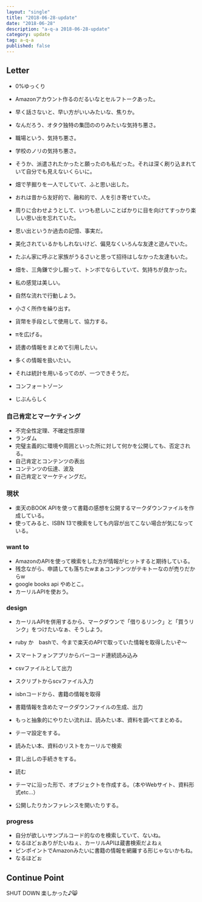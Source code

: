 ```yaml
---
layout: "single"
title: "2018-06-28-update"
date: "2018-06-28"
description: "a-q-a 2018-06-28-update"
category: update
tag: a-q-a
published: false
---
```


## Letter
- 0%ゆっくり
- Amazonアカウント作るのだるいなとセルフトークあった。
- 早く話さないと、早い方がいいみたいな、焦りか。

- なんだろう、オタク独特の集団ののりみたいな気持ち悪さ。
- 職場という、気持ち悪さ。
- 学校のノリの気持ち悪さ。

- そうか、派遣されたかったと願ったのも私だった。それは深く刷り込まれていて自分でも見えないくらいに。

- 畑で芋掘りを一人でしていて、ふと思い出した。
- おれは昔から友好的で、融和的で、人を引き寄せていた。
- 周りに合わせようとして、いつも悲しいことばかりに目を向けてすっかり楽しい思い出を忘れていた。
- 思い出というか過去の記憶、事実だ。
- 美化されているかもしれないけど、偏見なくいろんな友達と遊んでいた。
- たぶん家に呼ぶと家族がうるさいと思って招待はしなかった友達もいた。

- 畑を、三角鎌で少し掘って、トンボでならしていて、気持ちが良かった。

- 私の感覚は美しい。
- 自然な流れで行動しよう。
- 小さく所作を繰り出す。

- 貨幣を手段として使用して、協力する。
- πを広げる。

- 読書の情報をまとめて引用したい。
- 多くの情報を扱いたい。
- それは統計を用いるってのが、一つできそうだ。

- コンフォートゾーン
- じぶんらしく

### 自己肯定とマーケティング
- 不完全性定理、不確定性原理
- ランダム
- 完璧主義的に環境や周囲といった所に対して何かを公開しても、否定される。
- 自己肯定とコンテンツの表出
- コンテンツの伝達、波及
- 自己肯定とマーケティングだ。

### 現状
- 楽天のBOOK APIを使って書籍の感想を公開するマークダウンファイルを作成している。
- 使ってみると、ISBN 13で検索をしても内容が出てこない場合が気になっている。

### want to
- AmazonのAPIを使って検索をした方が情報がヒットすると期待している。
- 残念ながら、申請しても落ちたwまぁコンテンツがテキトーなのが売りだからw
- google books api やめとこ。
- カーリルAPIを使おう。

### design
- カーリルAPIを併用するから、マークダウンで「借りるリンク」と「買うリンク」をつけたいなぁ、そうしよう。
- ruby か　bashで、今まで楽天のAPIで取っていた情報を取得したいぞ〜
- スマートフォンアプリからバーコード連続読み込み
- csvファイルとして出力
- スクリプトからscvファイル入力
- isbnコードから、書籍の情報を取得
- 書籍情報を含めたマークダウンファイルの生成、出力

- もっと抽象的にやりたい流れは、読みたい本、資料を調べてまとめる。
- テーマ設定をする。
- 読みたい本、資料のリストをカーリルで検索
- 貸し出しの手続きをする。
- 読む
- テーマに沿った形で、オブジェクトを作成する。（本やWebサイト、資料形式etc...）
- 公開したりカンファレンスを開いたりする。

### progress
- 自分が欲しいサンプルコード的なのを検索していて、ないね。
- なるほどぉありがたいねぇ、カーリルAPIは蔵書検索だよねぇ
- ピンポイントでAmazonみたいに書籍の情報を網羅する形じゃないかもね。
- なるほどぉ

## Continue Point

SHUT DOWN
楽しかった♪:smile_cat:
